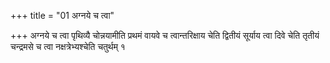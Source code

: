 +++
title = "01 अग्नये च त्वा"

+++
अग्नये च त्वा पृथिव्यै चोन्नयामीति प्रथमं वायवे च त्वान्तरिक्षाय चेति द्वितीयं सूर्याय त्वा दिवे चेति तृतीयं चन्द्रमसे च त्वा नक्षत्रेभ्यश्चेति चतुर्थम् १